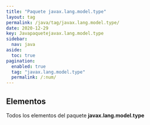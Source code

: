 ```yaml
---
title: "Paquete javax.lang.model.type"
layout: tag
permalink: /java/tag/javax.lang.model.type/
date: 2020-12-29
key: Javapaquetejavax.lang.model.type
sidebar: 
  nav: java
aside: 
  toc: true
pagination: 
  enabled: true
  tag: "javax.lang.model.type"
  permalink: /:num/
---
```


<h2>Elementos</h2>
Todos los elementos del paquete <strong>javax.lang.model.type</strong>
